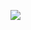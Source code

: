 ![](https://user-images.githubusercontent.com/47387086/75391093-2556d900-58f2-11ea-8ef0-110a7fab621b.gif)
